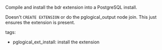 Compile and install the bdr extension into a PostgreSQL install.

Doesn't `CREATE EXTENSION` or do the pglogical_output node join. This just
ensures the extension is present.

tags:

* pglogical_ext_install: install the extension
